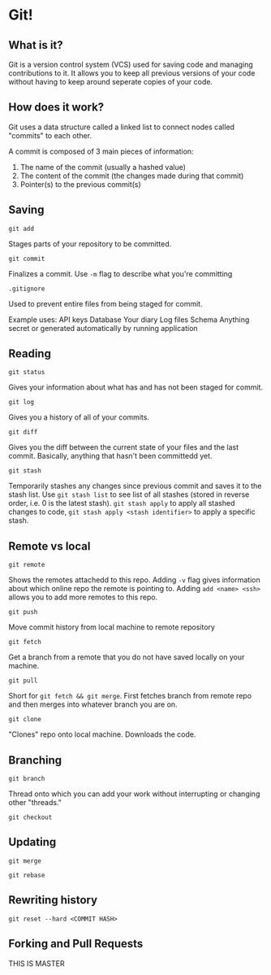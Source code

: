 # Git!

## What is it?

Git is a version control system (VCS) used for saving code and managing contributions to it. It allows you to keep all previous versions of your code without having to keep around seperate copies of your code.

## How does it work?

Git uses a data structure called a linked list to connect nodes called "commits" to each other.

A commit is composed of 3 main pieces of information:
1. The name of the commit (usually a hashed value)
2. The content of the commit (the changes made during that commit)
3. Pointer(s) to the previous commit(s)


## Saving 

`git add`

Stages parts of your repository to be committed.

`git commit`

Finalizes a commit. Use `-m` flag to describe what you're committing

`.gitignore`

Used to prevent entire files from being staged for commit.

Example uses:
API keys
Database
Your diary
Log files
Schema
Anything secret or generated automatically by running application

## Reading

`git status`

Gives your information about what has and has not been staged for commit.

`git log`

Gives you a history of all of your commits.

`git diff`

Gives you the diff between the current state of your files and the last commit. Basically, anything that hasn't been committedd yet.

`git stash`

Temporarily stashes any changes since previous commit and saves it to the stash list. Use `git stash list` to see list of all stashes (stored in reverse order, i.e. 0 is the latest stash). `git stash apply` to apply all stashed changes to code, `git stash apply <stash identifier>` to apply a specific stash.


## Remote vs local

`git remote`

Shows the remotes attachedd to this repo. Adding `-v` flag gives information about which online repo the remote is pointing to. Adding `add <name> <ssh>` allows you to add more remotes to this repo. 

`git push`

Move commit history from local machine to remote repository

`git fetch`

Get a branch from a remote that you do not have saved locally on your machine.

`git pull`

Short for `git fetch && git merge`. First fetches branch from remote repo and then merges into whatever branch you are on.

`git clone`

"Clones" repo onto local machine. Downloads the code.

## Branching

`git branch`

Thread onto which you can add your work without interrupting or changing other "threads."

`git checkout`


## Updating

`git merge`

`git rebase`

## Rewriting history

`git reset --hard <COMMIT HASH>`

## Forking and Pull Requests

THIS IS MASTER
